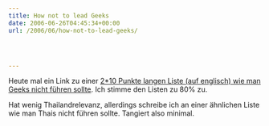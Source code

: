 ```yaml
---
title: How not to lead Geeks
date: 2006-06-26T04:45:34+00:00
url: /2006/06/how-not-to-lead-geeks/




---
```

Heute mal ein Link zu einer [2*10 Punkte langen Liste (auf englisch) wie man Geeks nicht führen sollte][1]. Ich stimme den Listen zu 80% zu.

Hat wenig Thailandrelevanz, allerdings schreibe ich an einer ähnlichen Liste wie man Thais nicht führen sollte. Tangiert also minimal.

 [1]: http://blog.outer-court.com/archive/2006-06-22-n21.html
